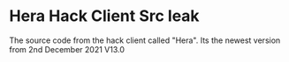 # Hera Hack Client Src leak
The source code from the hack client called "Hera". Its the newest version from 2nd December 2021 V13.0
